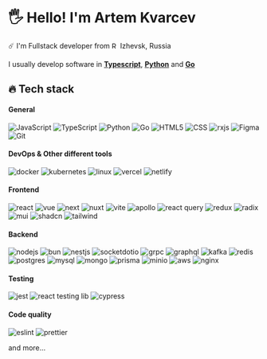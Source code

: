 <h1 align="left">🖐 Hello! I'm Artem Kvarcev</h1>

<p align="left">☄️ I'm Fullstack developer from <img src="https://cdn-icons-png.flaticon.com/512/197/197408.png" width="13" alt='Russia'> Izhevsk, Russia </p>

<p>
  I usually develop software in <a href="https://www.typescriptlang.org/" target="_blank"><b>Typescript</b></a>, <a href="https://www.python.org/" target="_blank"><b>Python</b></a> and <a href="https://go.dev/" target="_blank"><b>Go</b></a>
</p>

<h2 align="left" id="kvarcev-stack">🔥 Tech stack</h2>
<h4>General</h4>
<p>
  <img alt="JavaScript" src="https://img.shields.io/badge/-JavaScript-efd81c?style=for-the-badge&logo=javascript&logoColor=black" />
  <img alt="TypeScript" src="https://img.shields.io/badge/-TypeScript-2F74C0?style=for-the-badge&logo=typescript&logoColor=white" />
  <img alt="Python" src="https://img.shields.io/badge/-Python-3D7AAA?style=for-the-badge&logo=python&logoColor=white" />
  <img alt="Go" src="https://img.shields.io/badge/-go-00A6D0?style=for-the-badge&logo=go&logoColor=white" />
  <img alt="HTML5" src="https://img.shields.io/badge/-html-F16429?style=for-the-badge&logo=html5&logoColor=white" />
  <img alt="CSS" src="https://img.shields.io/badge/-css-1572B6?style=for-the-badge&logo=css3&logoColor=white" />
  <img alt="rxjs" src="https://img.shields.io/badge/-rxjs-B7178C?style=for-the-badge&logo=reactivex&logoColor=white" />
  <img alt="Figma" src="https://img.shields.io/badge/-figma-A259FF?style=for-the-badge&logo=figma&logoColor=white" />
  <img alt="Git" src="https://img.shields.io/badge/-git-F34F29?style=for-the-badge&logo=git&logoColor=white" />
</p>

<h4>DevOps & Other different tools</h4>
<p>
  <img alt="docker" src="https://img.shields.io/badge/-docker-31798E?style=for-the-badge&logo=docker&logoColor=white" />  
  <img alt="kubernetes" src="https://img.shields.io/badge/-kubernetes-326CE5?style=for-the-badge&logo=kubernetes&logoColor=white" />
  <img alt="linux" src="https://img.shields.io/badge/-linux-FCC624?style=for-the-badge&logo=linux&logoColor=black" />
  <img alt="vercel" src="https://img.shields.io/badge/-vercel-000000?style=for-the-badge&logo=vercel&logoColor=white" />
  <img alt="netlify" src="https://img.shields.io/badge/-netlify-00C7B7?style=for-the-badge&logo=netlify&logoColor=white" />
</p>


<h4>Frontend</h4>
<p>
  <img alt="react" src="https://img.shields.io/badge/-React-45b8d8?style=for-the-badge&logo=react&logoColor=white" />
  <img alt="vue" src="https://img.shields.io/badge/-vue-42b883?style=for-the-badge&logo=vuedotjs&logoColor=white" />
  <img alt="next" src="https://img.shields.io/badge/-next-000000?style=for-the-badge&logo=nextdotjs&logoColor=white" />
  <img alt="nuxt" src="https://img.shields.io/badge/-nuxt-00dc82?style=for-the-badge&logo=nuxt&logoColor=white" />
  <img alt="vite" src="https://img.shields.io/badge/-vite-646CFF?style=for-the-badge&logo=vite&logoColor=white" />
  <img alt="apollo" src="https://img.shields.io/badge/-apollo-311C87?style=for-the-badge&logo=apollographql&logoColor=white" />
  <img alt="react query" src="https://img.shields.io/badge/-tanstack query-FF4154?style=for-the-badge&logo=reactquery&logoColor=white" />
  <img alt="redux" src="https://img.shields.io/badge/-redux-7248b6?style=for-the-badge&logo=redux&logoColor=white" />
  <img alt="radix" src="https://img.shields.io/badge/-radix-000000?style=for-the-badge&logo=radixui&logoColor=white" />
  <img alt="mui" src="https://img.shields.io/badge/-mui-0883ff?style=for-the-badge&logo=mui&logoColor=white" />
  <img alt="shadcn" src="https://img.shields.io/badge/-shadcn-000000?style=for-the-badge&logo=shadcnui&logoColor=white" />
  <img alt="tailwind" src="https://img.shields.io/badge/-tailwind-06B6D4?style=for-the-badge&logo=tailwindcss&logoColor=white" />
</p>

<h4>Backend</h4>
<p>
  <img alt="nodejs" src="https://img.shields.io/badge/-nodejs-6fa35f?style=for-the-badge&logo=nodedotjs&logoColor=white" />  
  <img alt="bun" src="https://img.shields.io/badge/-bun-f6ddcd?style=for-the-badge&logo=bun&logoColor=333" /> 
  <img alt="nestjs" src="https://img.shields.io/badge/-nestjs-E0234E?style=for-the-badge&logo=nestjs&logoColor=white" /> 
  <img alt="socketdotio" src="https://img.shields.io/badge/-socket io-010101?style=for-the-badge&logo=socketdotio&logoColor=white" /> 
  <img alt="grpc" src="https://img.shields.io/badge/-grpc-4285F4?style=for-the-badge&logo=google&logoColor=white" /> 
  <img alt="graphql" src="https://img.shields.io/badge/-graphql-E10098?style=for-the-badge&logo=graphql&logoColor=white" /> 
  <img alt="kafka" src="https://img.shields.io/badge/-kafka-231F20?style=for-the-badge&logo=apachekafka&logoColor=white" /> 
  <img alt="redis" src="https://img.shields.io/badge/-redis-FF4438?style=for-the-badge&logo=redis&logoColor=white" /> 
  <img alt="postgres" src="https://img.shields.io/badge/-postgres-4169E1?style=for-the-badge&logo=postgresql&logoColor=white" /> 
  <img alt="mysql" src="https://img.shields.io/badge/-mysql-4479A1?style=for-the-badge&logo=mysql&logoColor=white" /> 
  <img alt="mongo" src="https://img.shields.io/badge/-mongo-47A248?style=for-the-badge&logo=mongodb&logoColor=white" /> 
  <img alt="prisma" src="https://img.shields.io/badge/-prisma-2D3748?style=for-the-badge&logo=prisma&logoColor=white" /> 
  <img alt="minio" src="https://img.shields.io/badge/-minio-C72E49?style=for-the-badge&logo=minio&logoColor=white" /> 
  <img alt="aws" src="https://img.shields.io/badge/-aws s3-232F3E?style=for-the-badge&logo=amazonwebservices&logoColor=white" /> 
  <img alt="nginx" src="https://img.shields.io/badge/-nginx-009639?style=for-the-badge&logo=nginx&logoColor=white" /> 
</p>

<h4>Testing</h4>
<p>
  <img alt="jest" src="https://img.shields.io/badge/-jest-9a435c?style=for-the-badge&logo=jest&logoColor=white" />
  <img alt="react testing lib" src="https://img.shields.io/badge/-react testing lib-E33332?style=for-the-badge&logo=testinglibrary&logoColor=white" />
  <img alt="cypress" src="https://img.shields.io/badge/-cypress-5c5c5e?style=for-the-badge&logo=cypress&logoColor=white" />
</p>


<h4>Code quality</h4>
<p>
  <img alt="eslint" src="https://img.shields.io/badge/-eslint-4930bd?style=for-the-badge&logo=eslint&logoColor=white" />
  <img alt="prettier" src="https://img.shields.io/badge/-prettier-1a2b34?style=for-the-badge&logo=prettier&logoColor=white" />
</p>

and more...
